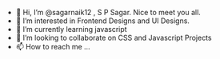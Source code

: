 - 👋 Hi, I’m @sagarnaik12 , S P Sagar. Nice to meet you all.
- 👀 I’m interested in Frontend Designs and UI Designs.
- 🌱 I’m currently learning javascript
- 💞️ I’m looking to collaborate on CSS and Javascript Projects
- 📫 How to reach me ...

<!---
sagarnaik12/sagarnaik12 is a ✨ special ✨ repository because its `README.md` (this file) appears on your GitHub profile.
You can click the Preview link to take a look at your changes.
--->
